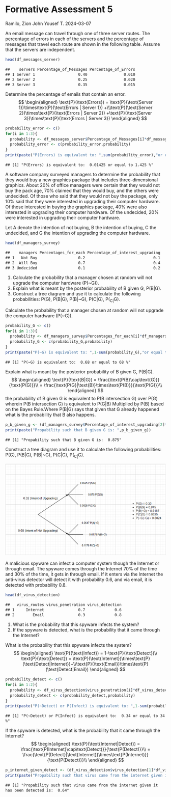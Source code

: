Formative Assessment 5
================
Ramilo, Zion John Yousef T.
2024-03-07

An email message can travel through one of three server routes. The
percentage of errors in each of the servers and the percentage of
messages that travel each route are shown in the following table. Assume
that the servers are independent.

``` r
head(df_messages_server)
```

    ##    servers Percentage_of_Messages Percentage_of_Errors
    ## 1 Server 1                   0.40                0.010
    ## 2 Server 2                   0.25                0.020
    ## 3 Server 3                   0.35                0.015

Determine the percentage of emails that contain an error. $$
\begin{aligned}
\text{P}(\text{Errors}) = \text{P}(\text{Server 1})\times\text{P}(\text{Errors | Server 1}) +\\\text{P}(\text{Server 2})\times\text{P}(\text{Errors | Server 2}) +\text{P}(\text{Server 3})\times\text{P}(\text{Errors | Server 3})
\end{aligned}
$$

``` r
probability_error <- c()
for(i in 1:3){
  probability <- df_messages_server$Percentage_of_Messages[i]*df_messages_server$Percentage_of_Errors[i]
  probability_error <- c(probability_error,probability)
}
print(paste("P(Errors) is equivalent to: ",sum(probability_error),"or equal to",sum(probability_error)*100,"%"))
```

    ## [1] "P(Errors) is equivalent to:  0.01425 or equal to 1.425 %"

A software company surveyed managers to determine the probability that
they would buy a new graphics package that includes three-dimensional
graphics. About 20% of office managers were certain that they would not
buy the pack age, 70% claimed that they would buy, and the others were
undecided. Of those who said that they would not buy the package, only
10% said that they were interested in upgrading their computer hardware.
Of those interested in buying the graphics package, 40% were also
interested in upgrading their computer hardware. Of the undecided, 20%
were interested in upgrading their computer hardware.

Let A denote the intention of not buying, B the intention of buying, C
the undecided, and G the intention of upgrading the computer hardware.

``` r
head(df_managers_survey)
```

    ##    managers Percentages_for_each Percentage_of_interest_upgrading
    ## 1   Not Buy                  0.2                              0.1
    ## 2  Will Buy                  0.7                              0.4
    ## 3 Undecided                  0.1                              0.2

1)  Calculate the probability that a manager chosen at random will not
    upgrade the computer hardware (P(~G)).
2)  Explain what is meant by the posterior probability of B given G,
    P(B\|G).
3)  Construct a tree diagram and use it to calculate the following
    probabilities: P(G), P(B\|G), P(B\|~G), P(C\|G), P(<sub>C\|</sub>G).

Calculate the probability that a manager chosen at random will not
upgrade the computer hardware (P(~G)).

``` r
probability_G <- c()
for(i in 1:3){
  probability <- df_managers_survey$Percentages_for_each[i]*df_managers_survey$Percentage_of_interest_upgrading[i]
  probability_G <- c(probability_G,probability)
}
print(paste("P(~G) is equivalent to: ",1-sum(probability_G),"or equal to",100-sum(probability_G)*100,"%"))
```

    ## [1] "P(~G) is equivalent to:  0.68 or equal to 68 %"

Explain what is meant by the posterior probability of B given G,
P(B\|G). $$
\begin{aligned}
\text{P}(\text{B|G}) = \frac{\text{P(B}\cap\text{G)}}{\text{P(G)}}\\
= \frac{\text{P(G}|\text{B)}\times\text{P(B)}}{\text{P(G)}}\\
\end{aligned}
$$ the probability of B given G is equivalent to P(B intersection G)
over P(G) wherein P(B intersection G) is equivalent to P(G\|B)
Multiplied by P(B) based on the Bayes Rule.Where P(B\|G) says that given
that G already happened what is the probability that B also happens.

``` r
p_b_given_g <- (df_managers_survey$Percentage_of_interest_upgrading[2]*df_managers_survey$Percentages_for_each[2])/(sum(probability_G))
print(paste("Propability such that B given G is: ",p_b_given_g))
```

    ## [1] "Propability such that B given G is:  0.875"

Construct a tree diagram and use it to calculate the following
probabilities: P(G), P(B\|G), P(B\|~G), P(C\|G), P(<sub>C\|</sub>G).

![](treeDiagram.png)

A malicious spyware can infect a computer system though the Internet or
through email. The spyware comes through the Internet 70% of the time
and 30% of the time, it gets in through email. If it enters via the
Internet the anti-virus detector will detect it with probability 0.6,
and via email, it is detected with probability 0.8.

``` r
head(df_virus_detection)
```

    ##   virus_routes virus_penetration virus_detection
    ## 1     Internet               0.7             0.6
    ## 2        Email               0.3             0.8

1)  What is the probability that this spyware infects the system?
2)  If the spyware is detected, what is the probability that it came
    through the Internet?

What is the probability that this spyware infects the system? $$
\begin{aligned}
\text{P}(\text{Infect}) = 1-\text{P}(\text{Detect})\\
\text{P}(\text{Detect}) = \text{P}(\text{Internet})\times\text{P}(\text{Detect|Internet})+\\\text{P}(\text{Email})\times\text{P}(\text{Detect|Email})
\end{aligned}
$$

``` r
probability_detect <- c()
for(i in 1:2){
  probability <- df_virus_detection$virus_penetration[i]*df_virus_detection$virus_detection[i]
  probability_detect <- c(probability_detect,probability)
}
print(paste("P(~Detect) or P(Infect) is equivalent to: ",1-sum(probability_detect),"or equal to",100-sum(probability_detect)*100,"%"))
```

    ## [1] "P(~Detect) or P(Infect) is equivalent to:  0.34 or equal to 34 %"

If the spyware is detected, what is the probability that it came through
the Internet? $$
\begin{aligned}
\text{P}(\text{Internet|Detect}) = \frac{\text{P(Internet}\cap\text{Detect)}}{\text{P(Detect)}}\\
= \frac{\text{P(Detect}|\text{Internet)}\times\text{P(Internet)}}{\text{P(Detect)}}\\
\end{aligned}
$$

``` r
p_internet_given_detect <- (df_virus_detection$virus_detection[1]*df_virus_detection$virus_penetration[1])/(sum(probability_detect))
print(paste("Propability such that virus came from the internet given it has been detected is: ",round(p_internet_given_detect,2)))
```

    ## [1] "Propability such that virus came from the internet given it has been detected is:  0.64"
